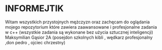 # INFORMEJTIK 
Witam wszystkich przystojnych mężczyzn oraz zachęcam do oglądania mojego repozytorium które zawiera zaawansowane i profesjonalne zadania w c++ (wszystkie zadania są wykonane bez użycia sztucznej inteligencji)
Maksymilian Gąsior 2A (posejdon szkolnych kibli , wędkarz profesjonalny ,don pedro , ojciec chrzestny)
